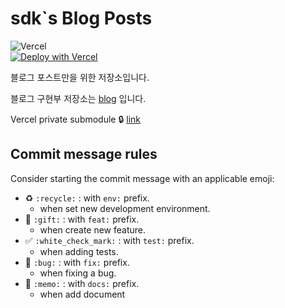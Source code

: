 # sdk`s Blog Posts
![Vercel](https://vercelbadge.vercel.app/api/sundoforce/blog)  
[![Deploy with Vercel](https://vercel.com/button)](https://vercel.com/new/clone?repository-url=https%3A%2F%2Fgithub.com%2Fsundoforce%2Fblog)

블로그 포스트만을 위한 저장소입니다.  

블로그 구현부 저장소는 [blog](https://github.com/sundoforce/blog) 입니다.

Vercel private submodule 🔒
[link](https://github.com/beeinger/vercel-private-submodule)

## Commit message rules

Consider starting the commit message with an applicable emoji:

- :recycle: `:recycle:` : with `env:` prefix.
    - when set new development environment.
- :gift: `:gift:` : with `feat:` prefix.
    - when create new feature.
- ✅ `:white_check_mark:` : with `test:` prefix.
    - when adding tests.
- 🐛 `:bug:` : with `fix:` prefix.
    - when fixing a bug.
- :memo: `:memo:` : with `docs:` prefix.
    - when add document 

